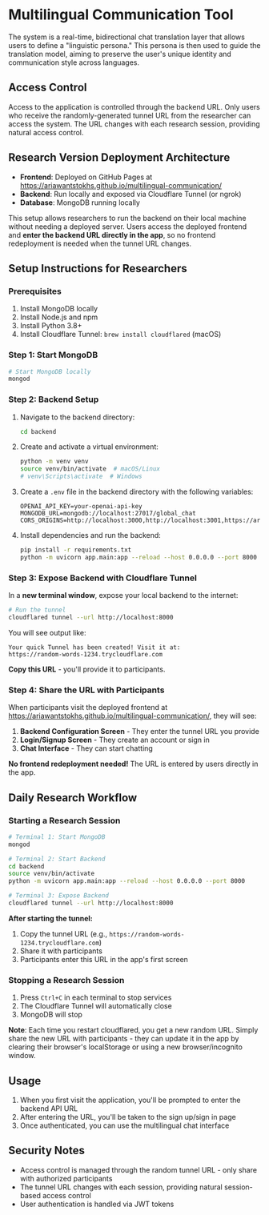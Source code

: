 # Multilingual Communication Tool
The system is a real-time, bidirectional chat translation layer that allows users to define a "linguistic persona." This persona is then used to guide the translation model, aiming to preserve the user's unique identity and communication style across languages.

## Access Control
Access to the application is controlled through the backend URL. Only users who receive the randomly-generated tunnel URL from the researcher can access the system. The URL changes with each research session, providing natural access control.

## Research Version Deployment Architecture
- **Frontend**: Deployed on GitHub Pages at https://ariawantstokhs.github.io/multilingual-communication/
- **Backend**: Run locally and exposed via Cloudflare Tunnel (or ngrok)
- **Database**: MongoDB running locally

This setup allows researchers to run the backend on their local machine without needing a deployed server. Users access the deployed frontend and **enter the backend URL directly in the app**, so no frontend redeployment is needed when the tunnel URL changes.

## Setup Instructions for Researchers

### Prerequisites
1. Install MongoDB locally
2. Install Node.js and npm
3. Install Python 3.8+
4. Install Cloudflare Tunnel: `brew install cloudflared` (macOS)

### Step 1: Start MongoDB
```bash
# Start MongoDB locally
mongod
```

### Step 2: Backend Setup
1. Navigate to the backend directory:
   ```bash
   cd backend
   ```

2. Create and activate a virtual environment:
   ```bash
   python -m venv venv
   source venv/bin/activate  # macOS/Linux
   # venv\Scripts\activate  # Windows
   ```

3. Create a `.env` file in the backend directory with the following variables:
   ```env
   OPENAI_API_KEY=your-openai-api-key
   MONGODB_URL=mongodb://localhost:27017/global_chat
   CORS_ORIGINS=http://localhost:3000,http://localhost:3001,https://ariawantstokhs.github.io
   ```

4. Install dependencies and run the backend:
   ```bash
   pip install -r requirements.txt
   python -m uvicorn app.main:app --reload --host 0.0.0.0 --port 8000
   ```

### Step 3: Expose Backend with Cloudflare Tunnel
In a **new terminal window**, expose your local backend to the internet:

```bash
# Run the tunnel
cloudflared tunnel --url http://localhost:8000
```

You will see output like:
```
Your quick Tunnel has been created! Visit it at:
https://random-words-1234.trycloudflare.com
```

**Copy this URL** - you'll provide it to participants.

### Step 4: Share the URL with Participants
When participants visit the deployed frontend at https://ariawantstokhs.github.io/multilingual-communication/, they will see:

1. **Backend Configuration Screen** - They enter the tunnel URL you provide
2. **Login/Signup Screen** - They create an account or sign in
3. **Chat Interface** - They can start chatting

**No frontend redeployment needed!** The URL is entered by users directly in the app.

## Daily Research Workflow

### Starting a Research Session
```bash
# Terminal 1: Start MongoDB
mongod

# Terminal 2: Start Backend
cd backend
source venv/bin/activate
python -m uvicorn app.main:app --reload --host 0.0.0.0 --port 8000

# Terminal 3: Expose Backend
cloudflared tunnel --url http://localhost:8000
```

**After starting the tunnel:**
1. Copy the tunnel URL (e.g., `https://random-words-1234.trycloudflare.com`)
2. Share it with participants
3. Participants enter this URL in the app's first screen

### Stopping a Research Session
1. Press `Ctrl+C` in each terminal to stop services
2. The Cloudflare Tunnel will automatically close
3. MongoDB will stop

**Note**: Each time you restart cloudflared, you get a new random URL. Simply share the new URL with participants - they can update it in the app by clearing their browser's localStorage or using a new browser/incognito window.

## Usage
1. When you first visit the application, you'll be prompted to enter the backend API URL
2. After entering the URL, you'll be taken to the sign up/sign in page
3. Once authenticated, you can use the multilingual chat interface

## Security Notes
- Access control is managed through the random tunnel URL - only share with authorized participants
- The tunnel URL changes with each session, providing natural session-based access control
- User authentication is handled via JWT tokens